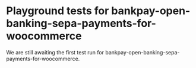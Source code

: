 # Playground tests for bankpay-open-banking-sepa-payments-for-woocommerce
We are still awaiting the first test run for bankpay-open-banking-sepa-payments-for-woocommerce.
